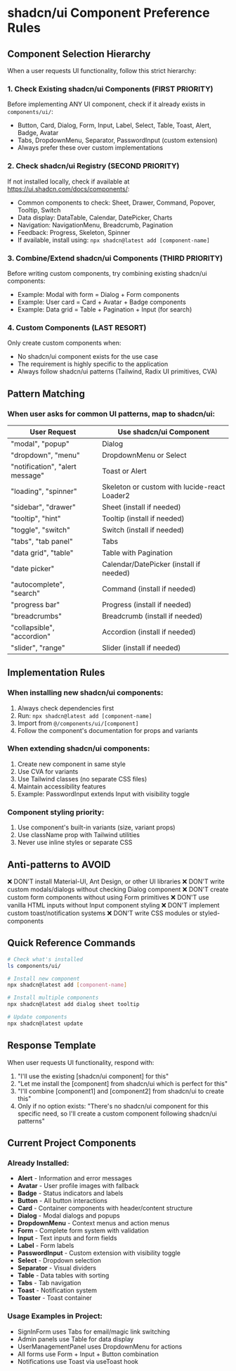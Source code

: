 # shadcn/ui Component Preference Rules

## Component Selection Hierarchy

When a user requests UI functionality, follow this strict hierarchy:

### 1. Check Existing shadcn/ui Components (FIRST PRIORITY)
Before implementing ANY UI component, check if it already exists in `components/ui/`:
- Button, Card, Dialog, Form, Input, Label, Select, Table, Toast, Alert, Badge, Avatar
- Tabs, DropdownMenu, Separator, PasswordInput (custom extension)
- Always prefer these over custom implementations

### 2. Check shadcn/ui Registry (SECOND PRIORITY)
If not installed locally, check if available at https://ui.shadcn.com/docs/components/:
- Common components to check: Sheet, Drawer, Command, Popover, Tooltip, Switch
- Data display: DataTable, Calendar, DatePicker, Charts
- Navigation: NavigationMenu, Breadcrumb, Pagination
- Feedback: Progress, Skeleton, Spinner
- If available, install using: `npx shadcn@latest add [component-name]`

### 3. Combine/Extend shadcn/ui Components (THIRD PRIORITY)
Before writing custom components, try combining existing shadcn/ui components:
- Example: Modal with form = Dialog + Form components
- Example: User card = Card + Avatar + Badge components
- Example: Data grid = Table + Pagination + Input (for search)

### 4. Custom Components (LAST RESORT)
Only create custom components when:
- No shadcn/ui component exists for the use case
- The requirement is highly specific to the application
- Always follow shadcn/ui patterns (Tailwind, Radix UI primitives, CVA)

## Pattern Matching

### When user asks for common UI patterns, map to shadcn/ui:

| User Request | Use shadcn/ui Component |
|-------------|------------------------|
| "modal", "popup" | Dialog |
| "dropdown", "menu" | DropdownMenu or Select |
| "notification", "alert message" | Toast or Alert |
| "loading", "spinner" | Skeleton or custom with lucide-react Loader2 |
| "sidebar", "drawer" | Sheet (install if needed) |
| "tooltip", "hint" | Tooltip (install if needed) |
| "toggle", "switch" | Switch (install if needed) |
| "tabs", "tab panel" | Tabs |
| "data grid", "table" | Table with Pagination |
| "date picker" | Calendar/DatePicker (install if needed) |
| "autocomplete", "search" | Command (install if needed) |
| "progress bar" | Progress (install if needed) |
| "breadcrumbs" | Breadcrumb (install if needed) |
| "collapsible", "accordion" | Accordion (install if needed) |
| "slider", "range" | Slider (install if needed) |

## Implementation Rules

### When installing new shadcn/ui components:
1. Always check dependencies first
2. Run: `npx shadcn@latest add [component-name]`
3. Import from `@/components/ui/[component]`
4. Follow the component's documentation for props and variants

### When extending shadcn/ui components:
1. Create new component in same style
2. Use CVA for variants
3. Use Tailwind classes (no separate CSS files)
4. Maintain accessibility features
5. Example: PasswordInput extends Input with visibility toggle

### Component styling priority:
1. Use component's built-in variants (size, variant props)
2. Use className prop with Tailwind utilities
3. Never use inline styles or separate CSS

## Anti-patterns to AVOID

❌ DON'T install Material-UI, Ant Design, or other UI libraries
❌ DON'T write custom modals/dialogs without checking Dialog component
❌ DON'T create custom form components without using Form primitives
❌ DON'T use vanilla HTML inputs without Input component styling
❌ DON'T implement custom toast/notification systems
❌ DON'T write CSS modules or styled-components

## Quick Reference Commands

```bash
# Check what's installed
ls components/ui/

# Install new component
npx shadcn@latest add [component-name]

# Install multiple components
npx shadcn@latest add dialog sheet tooltip

# Update components
npx shadcn@latest update
```

## Response Template

When user requests UI functionality, respond with:
1. "I'll use the existing [shadcn/ui component] for this"
2. "Let me install the [component] from shadcn/ui which is perfect for this"
3. "I'll combine [component1] and [component2] from shadcn/ui to create this"
4. Only if no option exists: "There's no shadcn/ui component for this specific need, so I'll create a custom component following shadcn/ui patterns"

## Current Project Components

### Already Installed:
- **Alert** - Information and error messages
- **Avatar** - User profile images with fallback
- **Badge** - Status indicators and labels
- **Button** - All button interactions
- **Card** - Container components with header/content structure
- **Dialog** - Modal dialogs and popups
- **DropdownMenu** - Context menus and action menus
- **Form** - Complete form system with validation
- **Input** - Text inputs and form fields
- **Label** - Form labels
- **PasswordInput** - Custom extension with visibility toggle
- **Select** - Dropdown selection
- **Separator** - Visual dividers
- **Table** - Data tables with sorting
- **Tabs** - Tab navigation
- **Toast** - Notification system
- **Toaster** - Toast container

### Usage Examples in Project:
- SignInForm uses Tabs for email/magic link switching
- Admin panels use Table for data display
- UserManagementPanel uses DropdownMenu for actions
- All forms use Form + Input + Button combination
- Notifications use Toast via useToast hook